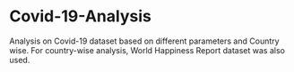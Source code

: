 # Covid-19-Analysis
Analysis on Covid-19 dataset based on different parameters and Country wise.
For country-wise analysis, World Happiness Report dataset was also used.

